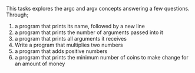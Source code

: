 This tasks explores the argc and argv concepts answering a few questions.
Through;
1. a program that prints its name, followed by a new line
2. a program that prints the number of arguments passed into it
3. a program that prints all arguments it receives
4. Write a program that multiplies two numbers
5. a program that adds positive numbers
6. a program that prints the minimum number of coins to make change for an amount of money

